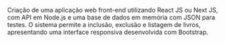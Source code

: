 Criação de uma aplicação web front-end utilizando React JS ou Next JS, com API em Node.js e uma base de dados em memória com JSON para testes. O sistema permite a inclusão, exclusão e listagem de livros, apresentando uma interface responsiva desenvolvida com Bootstrap.
